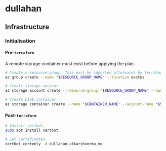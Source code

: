 # dullahan

## Infrastructure

### Initialisation

#### Pre-`terraform`

A remote storage container must exist before applying the plan.

```sh
# Create a resource group. This must be imported afterwards by terraform.
az group create --name "$RESOURCE_GROUP_NAME" --location eastus

# Create storage account.
az storage account create --resource-group "$RESOURCE_GROUP_NAME" --name "$STORAGE_ACCOUNT_NAME" --sku Standard_LRS --encryption-services blob

# Create blob container.
az storage container create --name "$CONTAINER_NAME" --account-name "$STORAGE_ACCOUNT_NAME"
```

#### Post-`terraform`

```sh
# Install certbot.
sudo apt install certbot

# Get certificates.
certbot certonly -d dullahan.utkarshverma.me
```
